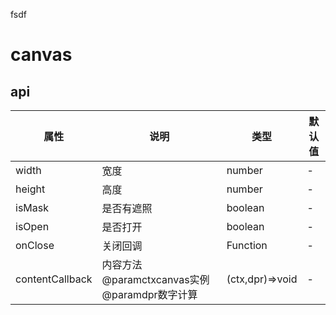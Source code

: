 fsdf
# canvas


## api
|  属性   | 说明  | 类型 | 默认值 |
|  ----  | ----  | ---- | ---- |
| width | 宽度 | number | - |
| height | 高度 | number | - |
| isMask | 是否有遮照 | boolean | - |
| isOpen | 是否打开 | boolean | - |
| onClose | 关闭回调 | Function | - |
| contentCallback | 内容方法@paramctxcanvas实例@paramdpr数字计算 | (ctx,dpr)=>void | - |
